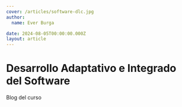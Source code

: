 ```yaml
---
cover: /articles/software-dlc.jpg
author:
  name: Ever Burga

date: 2024-08-05T00:00:00.000Z
layout: article
---
```


# Desarrollo Adaptativo e Integrado del Software
Blog del curso